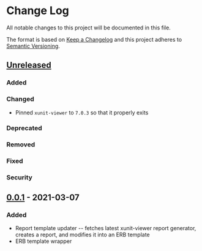 # Change Log
All notable changes to this project will be documented in this file.

The format is based on [Keep a Changelog](http://keepachangelog.com/)
and this project adheres to [Semantic Versioning](http://semver.org/).


## [Unreleased]
### Added

### Changed
- Pinned `xunit-viewer` to `7.0.3` so that it properly exits

### Deprecated

### Removed

### Fixed

### Security


## [0.0.1] - 2021-03-07
### Added
- Report template updater -- fetches latest xunit-viewer report generator, creates a report, and modifies it into an ERB template
- ERB template wrapper


[Unreleased]: https://github.com/ianfixes/xunit_viewer_gem/compare/v0.0.1...HEAD
[0.0.1]: https://github.com/ianfixes/xunit_viewer_gem/compare/v0.0.0...v0.0.1
